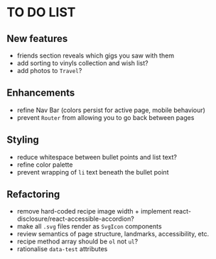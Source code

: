 # TO DO LIST

## New features

- friends section reveals which gigs you saw with them
- add sorting to vinyls collection and wish list?
- add photos to `Travel`?

## Enhancements

- refine Nav Bar (colors persist for active page, mobile behaviour)
- prevent `Router` from allowing you to go back between pages

## Styling

- reduce whitespace between bullet points and list text?
- refine color palette
- prevent wrapping of `li` text beneath the bullet point

## Refactoring

- remove hard-coded recipe image width + implement react-disclosure/react-accessible-accordion?
- make all `.svg` files render as `SvgIcon` components
- review semantics of page structure, landmarks, accessibility, etc.
- recipe method array should be `ol` not `ul`?
- rationalise `data-test` attributes
